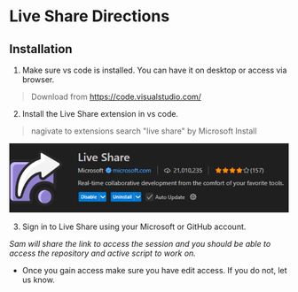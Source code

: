 # Live Share Directions

## Installation

1. Make sure vs code is installed. You can have it on desktop or access via browser.
  > Download from https://code.visualstudio.com/
  
2. Install the Live Share extension in vs code.
  > nagivate to extensions
  > search "live share" by Microsoft
  > Install
  
![](assets/live_share/live_share_ext.PNG)
  
3. Sign in to Live Share using your Microsoft or GitHub account.

*Sam will share the link to access the session and you should be able to access the repository and active script to work on.*

- Once you gain access make sure you have edit access. If you do not, let us know.